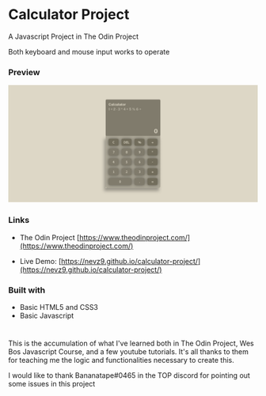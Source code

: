 # Calculator Project

A Javascript Project in The Odin Project

Both keyboard and mouse input works to operate

### Preview

![](preview.png)

### Links

- The Odin Project [https://www.theodinproject.com/](https://www.theodinproject.com/)

- Live Demo: [https://nevz9.github.io/calculator-project/](https://nevz9.github.io/calculator-project/)

### Built with

- Basic HTML5 and CSS3
- Basic Javascript

#

This is the accumulation of what I've learned both in The Odin Project, Wes Bos Javascript Course, and a few youtube tutorials. It's all thanks to them for teaching me the logic and functionalities necessary to create this.

I would like to thank Bananatape#0465 in the TOP discord for pointing out some issues in this project
